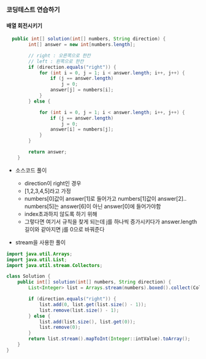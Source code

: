 ### 코딩테스트 연습하기
#### 배열 회전시키기
```java
  public int[] solution(int[] numbers, String direction) {
        int[] answer = new int[numbers.length];

        // right : 오른쪽으로 한칸
        // left : 왼쪽으로 한칸
        if (direction.equals("right")) {
            for (int i = 0, j = 1; i < answer.length; i++, j++) {
                if (j == answer.length)
                    j = 0;
                answer[j] = numbers[i];
            }
        } else {

            for (int i = 0, j = 1; i < answer.length; i++, j++) {
                if (j == answer.length)
                    j = 0;
                answer[i] = numbers[j];
            }
        }

        return answer;
    }
```
- 소스코드 풀이
  - direction이 right인 경우 
  - [1,2,3,4,5]라고 가정
  - numbers[0]값이 answer[1]로 들어가고 numbers[1]값이 answer[2].. numbers[5]는 answer[6]이 아닌 answer[0]에 들어가야함
  - index초과하지 않도록 하기 위해
  - 그렇다면 여기서 규칙을 찾게 되는데 j를 하나씩 증가시키다가 answer.length길이와 같아지면 j를 0으로 바꿔준다

- stream을 사용한 풀이
```java
import java.util.Arrays;
import java.util.List;
import java.util.stream.Collectors;

class Solution {
    public int[] solution(int[] numbers, String direction) {
        List<Integer> list = Arrays.stream(numbers).boxed().collect(Collectors.toList());

        if (direction.equals("right")) {
            list.add(0, list.get(list.size() - 1));
            list.remove(list.size() - 1);
        } else {
            list.add(list.size(), list.get(0));
            list.remove(0);
        }
        return list.stream().mapToInt(Integer::intValue).toArray();
    }
}
```

